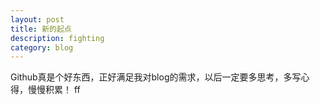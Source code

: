 ```yaml
---
layout: post
title: 新的起点
description: fighting
category: blog
---
```


Github真是个好东西，正好满足我对blog的需求，以后一定要多思考，多写心得，慢慢积累！
ff
